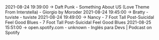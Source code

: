 2021-08-24 19:39:00 -> Daft Punk - Something About US (Love Theme From Interstella) - Giorgio by Moroder
2021-08-24 19:45:00 -> Bratty - tuviste - tuviste
2021-08-24 19:49:00 -> Nancy - 7 Foot Tall Post-Suicidal Feel Good Blues - 7 Foot Tall Post-Suicidal Feel Good Blues
2021-08-25 15:51:00 -> open.spotify.com - unknown - Inglés para Devs | Podcast on Spotify
